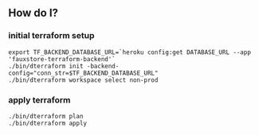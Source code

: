 
## How do I?

### initial terraform setup

```
export TF_BACKEND_DATABASE_URL=`heroku config:get DATABASE_URL --app 'fauxstore-terraform-backend'`
./bin/dterraform init -backend-config="conn_str=$TF_BACKEND_DATABASE_URL"
./bin/dterraform workspace select non-prod
```


### apply terraform
```
./bin/dterraform plan
./bin/dterraform apply
```
